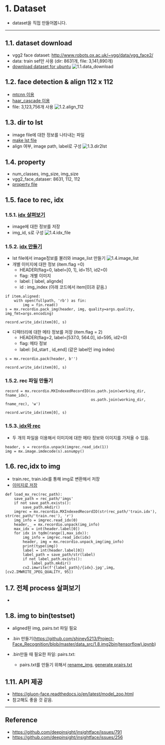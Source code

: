 # 1. Dataset 

- dataset을 직접 만들어봅니다.

___

## 1.1. dataset download
- vgg2 face dataset: http://www.robots.ox.ac.uk/~vgg/data/vgg_face2/
- data: train sef만 사용 (dir: 8631개, file: 3,141,890개)
- [download dataset for ubuntu](https://github.com/shiney5213/Project-Face_Recognition/blob/master/data_src/1.1.get_dataset_on_ubuntu.py)
 ![1.1.data_download](../images/1.1.data_download.png)

## 1.2. face detection & align 112 x 112
- [mtcnn 이용](https://github.com/shiney5213/Project-Face_Recognition/blob/master/data_src/1.2.face_crop_112x112(MTCNN).ipynb)
- [haar_cascade 이용](https://github.com/shiney5213/Project-Face_Recognition/blob/master/data_src/1.2.face_crop_112x112(haar_cascade).ipynb)
- file: 3,123,756개 사용
 ![1.2.align_112](../images/1.2.align_112.png)

## 1.3. dir to lst 
- image file에 대한 정보를 나타내는 파일
- [make lst file](https://github.com/shiney5213/Project-Face_Recognition/blob/master/data_src/1.3.dir2lst.ipynb)
- align 여부, image path, label로 구성
 ![1.3.dir2lst](../images/1.3.dir2lst.png)

## 1.4. property
- num_classes, img_size, img_size
- vgg2_face_dataser:   8631, 112, 112
- [property file](https://github.com/shiney5213/Project-Face_Recognition/blob/master/data_src/1.4.property.ipynb)

## 1.5. face to rec, idx
### 1.5.1. [idx 살펴보기](https://github.com/shiney5213/Project-Face_Recognition/blob/master/data_src/1.5.view_idx_file.ipynb)
- image에 대한 정보를 저장
- img_id, s로 구성
![1.4.idx_file](../images/1.4.idx_file.png)

### 1.5.2. [idx 만들기](https://github.com/shiney5213/Project-Face_Recognition/blob/master/data_src/1.5.face2rec2(mxnet).ipynb)
- lst file에서 image정보를 불러와 image_list 만들기
 ![1.4.image_list](../images/1.4.image_list.png)
- 개별 이미지에 대한 정보 (item.flag =0)
    - HEADER(flag=0, label=[0, 1], id=151, id2=0)
    - flag: 개별 이미지
    - label: [ label, alignde]
    - id : img_index (아래 코드에서 item[0]과 같음.)

```
if item.aligned:
	with open(fullpath, 'rb') as fin:
		img = fin.read()
s = mx.recordio.pack_img(header, img, quality=args.quality, img_fmt=args.encoding)
	       
record.write_idx(item[0], s)
```

- 디렉터리에 대한 메타 정보를 저장 (item.flag = 2)
    -  HEADER(flag=2, label=[537.0, 564.0], id=595, id2=0)
    -  flag: 메타 정보
    -  label: [id_start , id_end] (같은 label인 img index)

```
s = mx.recordio.pack(header, b'')

record.write_idx(item[0], s)
```
### 1.5.2. rec 파일 만들기
```
record = mx.recordio.MXIndexedRecordIO(os.path.join(working_dir, fname_idx),
                                       os.path.join(working_dir, fname_rec), 'w')
                                       
record.write_idx(item[0], s)
```
### 1.5.3.[ idx와 rec](https://github.com/shiney5213/Project-Face_Recognition/blob/master/data_src/1.5.view_rec%2Cidx_file(vgg2dataset).ipynb)
- 두 개의 파일을 이용해서 이미지에 대한 메타 정보와 이미지를 가져올 수 있음.

```
header, s = recordio.unpack(imgrec.read_idx(1))
img = mx.image.imdecode(s).asnumpy() 
```

## 1.6. rec,idx to img
- train.rec, train.idx를 통해 img로 변환해서 저장
- [이미지로 저장](https://github.com/shiney5213/Project-Face_Recognition/blob/master/data_src/1.6.prepare_data(InsightFace_Pytorch).ipynb)
```
def load_mx_rec(rec_path):
    save_path = rec_path/'imgs'
    if not save_path.exists():
        save_path.mkdir()
    imgrec = mx.recordio.MXIndexedRecordIO(str(rec_path/'train.idx'), str(rec_path/'train.rec'), 'r')
    img_info = imgrec.read_idx(0)
    header,_ = mx.recordio.unpack(img_info)
    max_idx = int(header.label[0])
    for idx in tqdm(range(1,max_idx)):
        img_info = imgrec.read_idx(idx)
        header, img = mx.recordio.unpack_img(img_info)
        print(type(img))
        label = int(header.label[0])
        label_path = save_path/str(label)
        if not label_path.exists():
            label_path.mkdir()
        cv2.imwrite(f'{label_path}/{idx}.jpg',img, [cv2.IMWRITE_JPEG_QUALITY, 95])
```

## 1.7. 전체 process 살펴보기

- 

## 1.8. img to bin(testset)
- aligned된 img, pairs.txt 파일 필요
- .bin 만들기(https://github.com/shiney5213/Project-Face_Recognition/blob/master/data_src/1.8.img2bin(tensorflow).ipynb)

- .bin만들 때 필요한 파일: pairs.txt:
  - pairs.txt를 만들기 위해서 [rename_img](https://github.com/shiney5213/Project-Face_Recognition/blob/master/data_src/1.8.1.file_rename.ipynb), [generate prairs.txt](https://github.com/shiney5213/Project-Face_Recognition/blob/master/data_src/1.8.2.img2pairs.txt.ipynb)

## 1.11. API 제공

- https://gluon-face.readthedocs.io/en/latest/model_zoo.html
- 참고해도 좋을 것 같음.


---

## Reference

-  https://github.com/deepinsight/insightface/issues/791
-  https://github.com/deepinsight/insightface/issues/256
